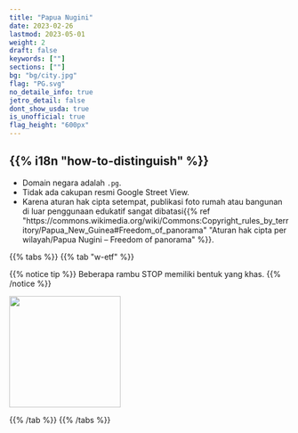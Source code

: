 ```yaml
---
title: "Papua Nugini"
date: 2023-02-26
lastmod: 2023-05-01
weight: 2
draft: false
keywords: [""]
sections: [""]
bg: "bg/city.jpg"
flag: "PG.svg"
no_detaile_info: true
jetro_detail: false
dont_show_usda: true
is_unofficial: true
flag_height: "600px"
---
```


<div class="main-desciption country-description">
    <h2 class="section-title">{{% i18n "how-to-distinguish" %}}</h2>
    <ul class="rule-list">
        <li>Domain negara adalah <code>.pg</code>.</li>
        <li>Tidak ada cakupan resmi Google Street View.</li>
        <li>Karena aturan hak cipta setempat, publikasi foto rumah atau bangunan di luar penggunaan edukatif sangat dibatasi{{% ref "https://commons.wikimedia.org/wiki/Commons:Copyright_rules_by_territory/Papua_New_Guinea#Freedom_of_panorama" "Aturan hak cipta per wilayah/Papua Nugini – Freedom of panorama" %}}.</li>
    </ul>
</div>

{{% tabs %}}
{{% tab "w-etf" %}}

{{% notice tip %}}
Beberapa rambu STOP memiliki bentuk yang khas.
{{% /notice %}}
<div class="googlemap-if no-margin">
<img src="/rule/oceania/papuanewguinea/Papua_New_Guinea_stop_sign.svg" width="200px">
</div>

{{% /tab %}}
{{% /tabs  %}}
